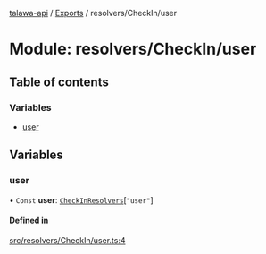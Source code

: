 [talawa-api](../README.md) / [Exports](../modules.md) / resolvers/CheckIn/user

# Module: resolvers/CheckIn/user

## Table of contents

### Variables

- [user](resolvers_CheckIn_user.md#user)

## Variables

### user

• `Const` **user**: [`CheckInResolvers`](types_generatedGraphQLTypes.md#checkinresolvers)[``"user"``]

#### Defined in

[src/resolvers/CheckIn/user.ts:4](https://github.com/PalisadoesFoundation/talawa-api/blob/1bb35e9/src/resolvers/CheckIn/user.ts#L4)
